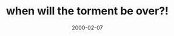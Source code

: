 ---
layout: base.njk
title : 'when will the torment be over?!' 
view_title : 'when will the torment be over?!' 
year : '2000' 
date : '2000-02-07' 
img_file : '/drawing/whenwill.png' 
html_file : 'whenwillthe' 
next_html : 'fudgemellon.html' 
year_order : '133' 
permalink : "title/{{html_file}}.html"
---